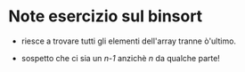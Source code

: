 # Note esercizio sul binsort

* riesce a trovare tutti gli elementi dell'array tranne ò'ultimo.
- sospetto che ci sia un _n-1_ anzichè _n_ da qualche parte!
 
